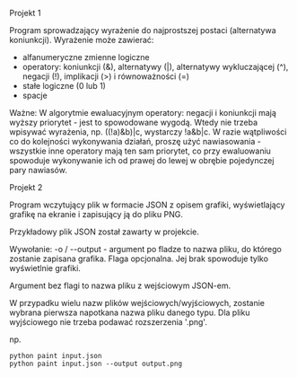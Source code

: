 Projekt 1

Program sprowadzający wyrażenie do najprostszej postaci (alternatywa koniunkcji).
Wyrażenie może zawierać:
- alfanumeryczne zmienne logiczne
- operatory: koniunkcji (&), alternatywy (|), alternatywy wykluczającej (^), negacji (!), implikacji (>) i równoważności (=)
- stałe logiczne (0 lub 1)
- spacje

Ważne:
W algorytmie ewaluacyjnym operatory: negacji i koniunkcji mają wyższy priorytet - jest to spowodowane wygodą.
Wtedy nie trzeba wpisywać wyrażenia, np. ((!a)&b)|c, wystarczy !a&b|c.
W razie wątpliwości co do kolejności wykonywania działań, proszę użyć nawiasowania - wszystkie inne operatory mają ten sam
priorytet, co przy ewaluowaniu spowoduje wykonywanie ich od prawej do lewej w obrębie pojedynczej pary nawiasów.

Projekt 2

Program wczytujący plik w formacie JSON z opisem grafiki, wyświetlający grafikę na ekranie i zapisujący ją do pliku PNG.

Przykładowy plik JSON został zawarty w projekcie.

Wywołanie:
-o / --output - argument po fladze to nazwa pliku, do którego zostanie zapisana grafika. Flaga opcjonalna. Jej brak spowoduje tylko wyświetlnie grafiki.

Argument bez flagi to nazwa pliku z wejściowym JSON-em.

W przypadku wielu nazw plików wejściowych/wyjściowych, zostanie wybrana pierwsza napotkana nazwa pliku danego typu.
Dla pliku wyjściowego nie trzeba podawać rozszerzenia '.png'.

np.
```
python paint input.json
python paint input.json --output output.png
```
